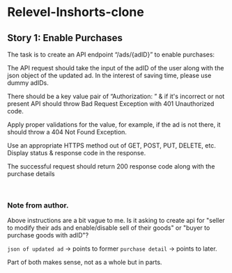 # Relevel-Inshorts-clone

## Story 1: <b>Enable Purchases</b>

The task is to create an API endpoint “/ads/{adID}” to enable purchases:

The API request should take the input of the adID of the user along with the json object of the updated ad. In the interest of saving time, please use dummy adIDs.

There should be a key value pair of “Authorization: ” & if it's incorrect or not present API should throw Bad Request Exception with 401 Unauthorized code.

Apply proper validations for the value, for example, if the ad is not there, it should throw a 404 Not Found Exception.

Use an appropriate HTTPS method out of GET, POST, PUT, DELETE, etc. Display status & response code in the response.

The successful request should return 200 response code along with the purchase details

<br>

### Note from author.

Above instructions are a bit vague to me. Is it asking to create api for "seller to modify their ads and enable/disable sell of their goods" or "buyer to purchase goods with adID"?

`json of updated ad` -> points to former `purchase detail` -> points to later.

Part of both makes sense, not as a whole but in parts.
